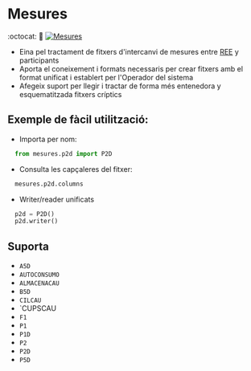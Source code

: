 # Mesures

:octocat: :hammer:
[![Mesures](https://img.shields.io/badge/version-1.0.1-green.svg)](https://github.com/gisce/mesures/edit/master/README.md)

- Eina pel tractament de fitxers d'intercanvi de mesures entre [REE](https://www.ree.es) y participants
- Aporta el coneixement i formats necessaris per crear fitxers amb el format unificat i establert per l'Operador del sistema
- Afegeix suport per llegir i tractar de forma més entenedora y esquematitzada fitxers críptics

## Exemple de fàcil utilització:

- Importa per nom:
```python
  from mesures.p2d import P2D
```

- Consulta les capçaleres del fitxer:
```python
  mesures.p2d.columns
```

- Writer/reader unificats
```python
  p2d = P2D()
  p2d.writer()
```
## Suporta
- `A5D`
- `AUTOCONSUMO`
- `ALMACENACAU`
- `B5D`
- `CILCAU`
- `CUPSCAU
- `F1`
- `P1`
- `P1D`
- `P2`
- `P2D`
- `P5D`
